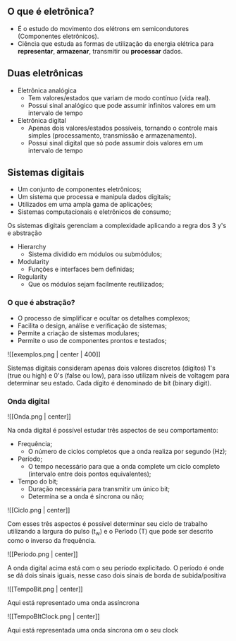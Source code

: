 ## O que é eletrônica?

- É o estudo do movimento dos elétrons em semicondutores (Componentes eletrônicos).
- Ciência que estuda as formas de utilização da energia elétrica para **representar**, **armazenar**, transmitir ou **processar** dados.

## Duas eletrônicas

- Eletrônica analógica
	- Tem valores/estados que variam de modo contínuo (vida real).
	- Possui sinal analógico que pode assumir infinitos valores em um intervalo de tempo
- Eletrônica digital
	- Apenas dois valores/estados possíveis, tornando o controle mais simples (processamento, transmissão e armazenamento).
	- Possui sinal digital que só pode assumir dois valores em um intervalo de tempo

## Sistemas digitais
- Um conjunto de componentes eletrônicos;
- Um sistema que processa e manipula dados digitais;
- Utilizados em uma ampla gama de aplicações;
- Sistemas computacionais e eletrônicos de consumo;

Os sistemas digitais gerenciam a complexidade aplicando a regra dos 3 y's e abstração
- Hierarchy
	- Sistema dividido em módulos ou submódulos;
- Modularity
	- Funções e interfaces bem definidas;
- Regularity
	- Que os módulos sejam facilmente reutilizados;

### O que é abstração?
- O processo de simplificar e ocultar os detalhes complexos;
- Facilita o design, análise e verificação de sistemas;
- Permite a criação de sistemas modulares;
- Permite o uso de componentes prontos e testados;

![[exemplos.png | center | 400]]

Sistemas digitais consideram apenas dois valores discretos (dígitos) 1's (true ou high) e 0's (false ou low), para isso utilizam níveis de voltagem para determinar seu estado. Cada dígito é denominado de bit (binary digit).


### Onda digital

![[Onda.png | center]]

 Na onda digital é possível estudar três aspectos de seu comportamento:
- Frequência;
	- O número de ciclos completos que a onda realiza por segundo (Hz);
- Período;
	- O tempo necessário para que a onda complete um ciclo completo (intervalo entre dois pontos equivalentes);
- Tempo do bit;
	- Duração necessária para transmitir um único bit;
	- Determina se a onda é síncrona ou não;

![[Ciclo.png | center]]

Com esses três aspectos é possível determinar seu ciclo de trabalho utilizando a largura do pulso (t<sub>w</sub>) e o Período (T) que pode ser descrito como o inverso da frequência. 

![[Periodo.png | center]]

A onda digital acima está com o seu período explicitado. O período é onde se dá dois sinais iguais, nesse caso dois sinais de borda de subida/positiva

![[TempoBit.png | center]]

Aqui está representado uma onda assíncrona

![[TempoBItClock.png | center]]

Aqui está representada uma onda síncrona om o seu clock
